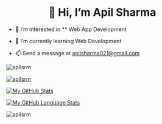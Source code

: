 <h1 align="center">👋 Hi, I’m Apil Sharma </h1>

- 👀 I’m interested in ** Web  App Development 

 - 🌱 I’m currently learning Web Development
   
 - 📫 Send a message at  apilsharma021@gmail.com
   
<!---
apilsrm/apilsrm is a ✨ special ✨ repository because its `README.md` (this file) appears on your GitHub profile.
You can click the Preview link to take a look at your changes.
--->
<p align="left"> <img src="https://komarev.com/ghpvc/?username=apilsrm&label=Profile%20views&color=0e75b6&style=flat" alt="apilsrm" /> </p>

<p align="left"> <a href="https://github.com/ryo-ma/github-profile-trophy"><img src="https://github-profile-trophy.vercel.app/?username=apilsrm" alt="apilsrm" /></a> </p>

[![My GitHub Stats](https://github-readme-stats.vercel.app/api/?username=apilsrm&count_private=true&theme=tokyonight&showicons=true)]()

[![My GitHub Language Stats](https://github-readme-stats.vercel.app/api/top-langs/?username=apilsrm&langs_count=5&theme=tokyonight)]()
<p><img align="center" src="https://github-readme-streak-stats.herokuapp.com/?user=apilsrm&theme=tokyonight&" alt="apilsrm" /></p>
